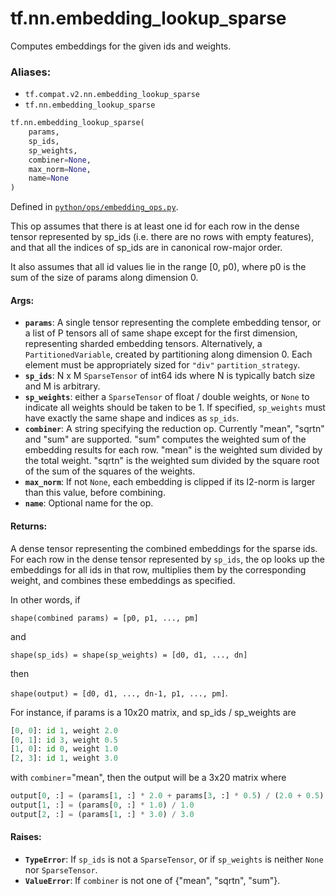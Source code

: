 <div itemscope itemtype="http://developers.google.com/ReferenceObject">
<meta itemprop="name" content="tf.nn.embedding_lookup_sparse" />
<meta itemprop="path" content="Stable" />
</div>

# tf.nn.embedding_lookup_sparse

Computes embeddings for the given ids and weights.

### Aliases:

* `tf.compat.v2.nn.embedding_lookup_sparse`
* `tf.nn.embedding_lookup_sparse`

``` python
tf.nn.embedding_lookup_sparse(
    params,
    sp_ids,
    sp_weights,
    combiner=None,
    max_norm=None,
    name=None
)
```



Defined in [`python/ops/embedding_ops.py`](/code/stable/tensorflow/python/ops/embedding_ops.py).

<!-- Placeholder for "Used in" -->

This op assumes that there is at least one id for each row in the dense tensor
represented by sp_ids (i.e. there are no rows with empty features), and that
all the indices of sp_ids are in canonical row-major order.

It also assumes that all id values lie in the range [0, p0), where p0
is the sum of the size of params along dimension 0.

#### Args:


* <b>`params`</b>: A single tensor representing the complete embedding tensor, or a
  list of P tensors all of same shape except for the first dimension,
  representing sharded embedding tensors.  Alternatively, a
  `PartitionedVariable`, created by partitioning along dimension 0. Each
  element must be appropriately sized for ``"div"`` `partition_strategy`.
* <b>`sp_ids`</b>: N x M `SparseTensor` of int64 ids where N is typically batch size
  and M is arbitrary.
* <b>`sp_weights`</b>: either a `SparseTensor` of float / double weights, or `None` to
  indicate all weights should be taken to be 1. If specified, `sp_weights`
  must have exactly the same shape and indices as `sp_ids`.
* <b>`combiner`</b>: A string specifying the reduction op. Currently "mean", "sqrtn"
  and "sum" are supported. "sum" computes the weighted sum of the embedding
  results for each row. "mean" is the weighted sum divided by the total
  weight. "sqrtn" is the weighted sum divided by the square root of the sum
  of the squares of the weights.
* <b>`max_norm`</b>: If not `None`, each embedding is clipped if its l2-norm is larger
  than this value, before combining.
* <b>`name`</b>: Optional name for the op.


#### Returns:

A dense tensor representing the combined embeddings for the
sparse ids. For each row in the dense tensor represented by `sp_ids`, the op
looks up the embeddings for all ids in that row, multiplies them by the
corresponding weight, and combines these embeddings as specified.

In other words, if

  `shape(combined params) = [p0, p1, ..., pm]`

and

  `shape(sp_ids) = shape(sp_weights) = [d0, d1, ..., dn]`

then

  `shape(output) = [d0, d1, ..., dn-1, p1, ..., pm]`.

For instance, if params is a 10x20 matrix, and sp_ids / sp_weights are

  ```python
  [0, 0]: id 1, weight 2.0
  [0, 1]: id 3, weight 0.5
  [1, 0]: id 0, weight 1.0
  [2, 3]: id 1, weight 3.0
  ```

with `combiner`="mean", then the output will be a 3x20 matrix where

  ```python
  output[0, :] = (params[1, :] * 2.0 + params[3, :] * 0.5) / (2.0 + 0.5)
  output[1, :] = (params[0, :] * 1.0) / 1.0
  output[2, :] = (params[1, :] * 3.0) / 3.0
  ```



#### Raises:


* <b>`TypeError`</b>: If `sp_ids` is not a `SparseTensor`, or if `sp_weights` is
  neither `None` nor `SparseTensor`.
* <b>`ValueError`</b>: If `combiner` is not one of {"mean", "sqrtn", "sum"}.